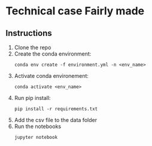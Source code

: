 # Technical case Fairly made



## Instructions

1. Clone the repo
2. Create the conda environment: 
    ```
    conda env create -f environment.yml -n <env_name>
    ```
3. Activate conda environement: 
   ```
   conda activate <env_name>
   ```
4. Run pip install:
   ```
   pip install -r requirements.txt
   ```
5. Add the csv file to the data folder
6. Run the notebooks
   ```
   jupyter notebook
   ```